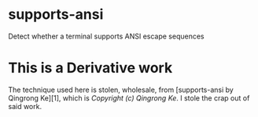 # supports-ansi
Detect whether a terminal supports ANSI escape sequences

# This is a Derivative work

The technique used here is stolen, wholesale, from [supports-ansi by Qingrong Ke][1], which is *Copyright (c) Qingrong Ke*.
I stole the crap out of said work.
